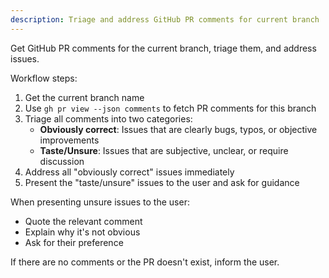```yaml
---
description: Triage and address GitHub PR comments for current branch
---
```


Get GitHub PR comments for the current branch, triage them, and address issues.

Workflow steps:
1. Get the current branch name
2. Use `gh pr view --json comments` to fetch PR comments for this branch
3. Triage all comments into two categories:
   - **Obviously correct**: Issues that are clearly bugs, typos, or objective improvements
   - **Taste/Unsure**: Issues that are subjective, unclear, or require discussion
4. Address all "obviously correct" issues immediately
5. Present the "taste/unsure" issues to the user and ask for guidance

When presenting unsure issues to the user:
- Quote the relevant comment
- Explain why it's not obvious
- Ask for their preference

If there are no comments or the PR doesn't exist, inform the user.
